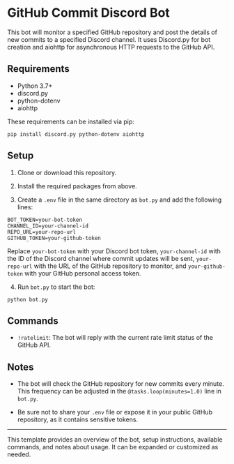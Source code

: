 # GitHub Commit Discord Bot

This bot will monitor a specified GitHub repository and post the details of new commits to a specified Discord channel. It uses Discord.py for bot creation and aiohttp for asynchronous HTTP requests to the GitHub API.

## Requirements

- Python 3.7+
- discord.py
- python-dotenv
- aiohttp

These requirements can be installed via pip:
```
pip install discord.py python-dotenv aiohttp
```

## Setup

1. Clone or download this repository.

2. Install the required packages from above.

3. Create a `.env` file in the same directory as `bot.py` and add the following lines:
```
BOT_TOKEN=your-bot-token
CHANNEL_ID=your-channel-id
REPO_URL=your-repo-url
GITHUB_TOKEN=your-github-token
```
Replace `your-bot-token` with your Discord bot token, `your-channel-id` with the ID of the Discord channel where commit updates will be sent, `your-repo-url` with the URL of the GitHub repository to monitor, and `your-github-token` with your GitHub personal access token.

4. Run `bot.py` to start the bot:
```
python bot.py
```

## Commands

- `!ratelimit`: The bot will reply with the current rate limit status of the GitHub API.

## Notes

- The bot will check the GitHub repository for new commits every minute. This frequency can be adjusted in the `@tasks.loop(minutes=1.0)` line in `bot.py`.

- Be sure not to share your `.env` file or expose it in your public GitHub repository, as it contains sensitive tokens.

---

This template provides an overview of the bot, setup instructions, available commands, and notes about usage. It can be expanded or customized as needed.
